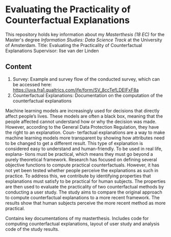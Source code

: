 # Evaluating the Practicality of Counterfactual Explanations

This repository holds key information about my *Masterthesis (18 EC)* for the Master's degree *Information Studies: Data Science Track* at the University of Amsterdam. 
Title: Evaluating the Practicality of Counterfactual Explanations
Supervisor: Ilse van der Linden

## Content 
1. Survey: Example and survey flow of the conducted survey, which can be accessed here: https://uva.fra1.qualtrics.com/jfe/form/SV_8ccTefLDEIFxF8a 
2. Counterfactual Explanations: Documentation on the computation of the counterfactual explanations


Machine learning models are increasingly used for decisions that directly affect people’s lives. These models are often a black box, meaning that the people affected cannot understand how or why the decision was made. However, according to the General Data Protection Regulation, they have the right to an explanation. Coun- terfactual explanations are a way to make machine learning models more transparent by showing how attributes need to be changed to get a different result. This type of explanation is considered easy to understand and human-friendly. To be used in real life, explana- tions must be practical, which means they must go beyond a purely theoretical framework. Research has focused on defining several objective functions to compute practical counterfactuals. However, it has not yet been tested whether people perceive the explanations as such in practice. To address this, we contribute by identifying properties that explanations must satisfy to be practical for human subjects. The properties are then used to evaluate the practicality of two counterfactual methods by conducting a user study. The study aims to compare the original approach to compute counterfactual explanations to a more recent framework. The results show that human subjects perceive the more recent method as more practical.

Contains key documentations of my masterthesis. Includes code for computing counterfactual explanations, layout of user study and analysis code of the study results. 

